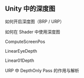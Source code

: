 ## Unity 中的深度图

如何开启深度图（BRP / URP）



如何在 Shader 中使用深度图

ComputeScreenPos

LinearEyeDepth

Linear01Depth



URP 中 DepthOnly Pass 的作用与解析



